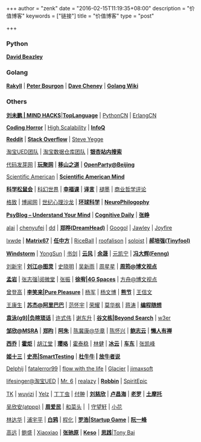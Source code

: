 +++
author = "zenk"
date = "2016-02-15T11:19:35+08:00"
description = "价值博客"
keywords = ["链接"]
title = "价值博客"
type = "post"

+++

### Python

[**David Beazley**](http://www.dabeaz.com/)

### Golang

[**Rakyll**](https://rakyll.org/) | [**Peter Bourgon**](https://peter.bourgon.org/) | [**Dave Cheney**](https://dave.cheney.net) | [**Golang Wiki**](https://github.com/golang/go/wiki)

### Others

[**刘未鹏 | MIND HACKS**](http://mindhacks.cn/)|[**TopLanguage**](https://groups.google.com/group/pongba) | [PythonCN](http://groups.google.com/group/python-cn) | [ErlangCN](http://erlang-china.org/)

[**Coding Horror**](http://www.codinghorror.com/blog/) | [High Scalability](http://highscalability.com/) | [**InfoQ**](http://www.infoq.com/cn)

[**Reddit**](http://www.reddit.com/r/programming/) | [**Stack Overflow**](http://stackoverflow.com/) | [Steve Yegge](http://steve-yegge.blogspot.com/)

[淘宝UED团队](http://ued.taobao.com/blog) | [淘宝数据仓库团队](http://rdc.taobao.com/blog/dw) | [**银杏站内搜索**](http://www.ginkgotek.com/)

[代码发芽网](http://www.fayaa.com/) | [**玩聚网**](http://it.ju690.com/) | [**移山之道**](http://yishan.cc/) | [**OpenParty@Beijing**](http://www.beijing-open-party.org/)

[Scientific American](http://www.sciam.com/) | [**Scientific American Mind**](http://www.sciam.com/sciammind/)

[**科学松鼠会**](http://songshuhui.net/) | [科幻世界](http://www.sfw-cd.com/) | [**幸福课**](http://www.xingfuke.net/) | [**译言**](http://www.yeeyan.com/) | [褪墨](http://www.mifengtd.cn/) | [商业哲学评论](http://www.busiphi.com/)

[格致](http://gezhi.org/) | [博闻网](http://www.bowenwang.com.cn/) | [世纪心理沙龙](http://www.xlxcn.net/) | [**环球科学**](http://www.sciam.com.cn/) | [**NeuroPhilogophy**](http://scienceblogs.com/neurophilosophy/)

[**PsyBlog – Understand Your Mind**](http://www.spring.org.uk/) | [**Cognitive Daily**](http://scienceblogs.com/cognitivedaily/) | **[张峥](http://bambooman.spaces.live.com/blog/)**

[alai](http://blog.csdn.net/alai04) | [chenyufei](http://chenyufei.name/blog) | [dd](http://cuitianyi.com/blog/) | [**郑晔(DreamHead)**](http://dreamhead.blogbus.com/) | [Googol](http://googollee.blog.163.com/) | [Jawley](http://jawley.com/) | [Joyfire](http://joyfire.spaces.live.com/)

[lxwde](http://blog.csdn.net/lxwde) | [**Matrix67**](http://www.matrix67.com/blog/) | [**任中方**](http://www.2maomao.com/blog/) | [RiceBall](http://www.cnblogs.com/riceball/) | [roofalison](http://blog.csdn.net/roofalison/) | [soloist](http://blog.csdn.net/soloist) | [**郝培强(Tinyfool)**](http://www.tinydust.net/prog/diary/diary.htm)

[**Windstorm**](http://www.forwind.cn/) | [YongSun](http://blogs.sun.com/yongsun) | [书剑](http://huangshujian.spaces.live.com/) | [**云风**](http://blog.codingnow.com/) | [**余晟**](http://www.luanxiang.org/) | [元凯宁](http://blog.csdn.net/yuankaining/) | [**冯大辉(Fenng)**](http://www.dbanotes.net/)

[刘新宇](http://liuxinyu95.googlepages.com/) | [**刘江@图灵**](http://blog.csdn.net/turingbook) | [史晓明](http://www.polyrandom.com/) | [吴新雨](http://www.sinrain.cn/) | [周星星](http://blog.vckbase.com/bruceteen/) | [**周筠@博文视点**](http://blog.csdn.net/yeka)

[**孟岩**](http://blog.csdn.net/myan) | [张志强|阅微堂](http://zhiqiang.org/blog/) | [张振](http://cnzhangzhen.spaces.live.com/) | [**徐宥|4G Spaces**](http://blog.youxu.info/) | [方舟@博文视点](http://blog.csdn.net/kingofark)

[曾登高](http://blog.csdn.net/zdg) | [**李笑来|Pure Pleasure**](http://xiaolai.net/) | [杨军](http://hi.baidu.com/yjpro) | [杨文博](http://blog.solrex.cn/) | [**熊节**](http://gigix.thoughtworkers.org/) | [王信文](http://verypig.com/)

[王康生](http://www.vgoogle.net/) | [**苏杰@阿里巴巴**](http://iamsujie.com/) | [范怀宇](http://www.cnblogs.com/duguguiyu) | [荣耀](http://www.royaloo.com/) | [莫华枫](http://blog.csdn.net/longshanks) | [蒋涛](http://blog.csdn.net/jiangtao) | [**编程随想**](http://blog.csdn.net/program_think)

[**袁泳(g9)|负暄琐话**](http://blog.csdn.net/g9yuayon) | [许式伟](http://blog.csdn.net/xushiweizh) | [谢东升](http://dongshengxie.spaces.live.com/) | [**谷文栋|Beyond Search**](http://guwendong.cn/) | [w3er](http://w3er.com/)

[**邹欣@MSRA**](http://yishan.cc/blogs/xin/default.aspx) | [**郑昀**](http://blog.csdn.net/zhengyun_ustc) | [**阿朱**](http://blog.csdn.net/david_lv) | [陈冀康@华章](http://blog.csdn.net/childchen) | [陈怀兴](http://silwile.net/) | [**鲍志云**](http://wesleybao.spaces.live.com/) | [**懒人有禅**](http://www.lanrenux.com/)

[**西乔**](http://blog.xiqiao.info/) | [**霍炬**](http://blog.devep.net/virushuo/) | [胡江堂](http://johnthu.spaces.live.com/) | [**璎珞**](http://nidayede.cn/) | [霍泰稳](http://blog.csdn.net/futurelight) | [林健](http://blog.linjian.org/) | [**冰云**](http://blog.nona.name/) | [**车东**](http://www.chedong.com/) | [张凯峰](http://www.zhangkf.com/)

[**姬十三**](http://jshisan.yculblog.com/) | [**史亮|SmartTesting**](http://smarttesting.spaces.live.com/) | **[杜牛牛](http://www.duniuniu.com/) | [放牛者说](http://blog.jorywang.com/)**

[Delphij](http://www.delphij.net/) | [fatalerror99](http://blog.csdn.net/fatalerror99) | [flow with the life](http://home.wangjianshuo.com/mvm/) | [Glacier](http://www.winbox.org/) | [jimaxsoft](http://www.jimaxsoft.net/)

[lifesinger@淘宝UED](mailto:lifesinger@%E6%B7%98%E5%AE%9DUED) | [Mr. 6](http://mr6.cc/) | [realazy](http://realazy.org/blog/) | [**Robbin**](http://robbin.javaeye.com/) | [SpiritEpic](http://epic.32o.cn/)

[TK](http://hi.baidu.com/tombkeeper) | [wuyizi](http://wuyizi.spaces.live.com/) | [Yelz](http://yelz.spaces.live.com/) | [丁丁虫](http://tintin.sfview.org/) | [付翀](http://ifire.cn/) | [**刘慈欣**](http://blog.sina.com.cn/lcx) | [**卢昌海**](http://www.changhai.org/) | [**老罗**](http://www.luoyonghao.net/blogs/luoyonghao/) | [**土摩托**](http://immusoul.com/)

[吴欣安(atppp)](http://blog.wuxinan.net/) | [**周爱民**](http://blog.csdn.net/aimingoo/) | [和菜头](http://www.hecaitou.net/) |  | [守望轩](http://www.watch-life.net/) | [小花](http://flowerfei.com/)

[林达华](http://dahua.spaces.live.com/) | [浦宇平](http://www.puyuping.com/) | [**白鸦**](http://uicom.net/blog/) | [程化](http://blog.csdn.net/hellothere/) | [**罗浩|Startup Game**](http://meditic.com/) | [**阮一峰**](http://www.ruanyifeng.com/blog/)

[高远](http://www.charlesgao.com/) | [鲍盛](http://fsbao.net/) | [Xiaoxiao](http://xiaoxiao.com.cn/) | [**张驰原**](http://blog.pluskid.org/) | [**Keso**](http://blog.donews.com/keso) | [**思践**](http://ethinker.blog.china.alibaba.com/)|[Tony Bai](http://tonybai.com/)
